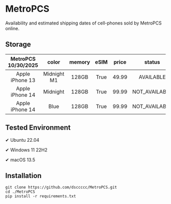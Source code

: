 # MetroPCS
Availability and estimated shipping dates of cell-phones sold by MetroPCS online.
## Storage
|MetroPCS 10/30/2025|color|memory|eSIM|price|status|shipping from|shipping to|
|:--:|:--:|:--:|:--:|:--:|:--:|:--:|:--:|
|Apple iPhone 13|Midnight M1|128GB|True|49.99|AVAILABLE|10/30/2025|11/03/2025|
|Apple iPhone 14|Midnight|128GB|True|99.99|NOT_AVAILABLE|11/06/2025|11/10/2025|
|Apple iPhone 14|Blue|128GB|True|99.99|NOT_AVAILABLE|11/06/2025|11/10/2025|

## Tested Environment
✔ Ubuntu 22.04

✔ Windows 11 22H2

✔ macOS 13.5
## Installation
```
git clone https://github.com/dsccccc/MetroPCS.git
cd ./MetroPCS
pip install -r requirements.txt
```
